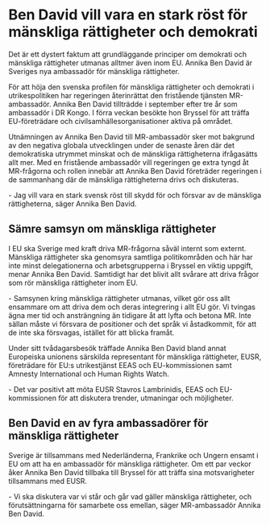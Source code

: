 # Ben David vill vara en stark röst för mänskliga rättigheter och demokrati

Det är ett dystert faktum att grundläggande principer om demokrati och mänskliga rättigheter utmanas alltmer även inom EU. Annika Ben David är Sveriges nya ambassadör för mänskliga rättigheter.

För att höja den svenska profilen för mänskliga rättigheter och demokrati i utrikespolitiken har regeringen återinrättat den fristående tjänsten MR-ambassadör. Annika Ben David tillträdde i september efter tre år som ambassadör i DR Kongo. I förra veckan besökte hon Bryssel för att träffa EU-företrädare och civilsamhällesorganisationer aktiva på området.

Utnämningen av Annika Ben David till MR-ambassadör sker mot bakgrund av den negativa globala utvecklingen under de senaste åren där det demokratiska utrymmet minskat och de mänskliga rättigheterna ifrågasätts allt mer. Med en fristående ambassadör vill regeringen ge extra tyngd åt MR-frågorna och rollen innebär att Annika Ben David företräder regeringen i de sammanhang där de mänskliga rättigheterna drivs och diskuteras.

- Jag vill vara en stark svensk röst till skydd för och försvar av de mänskliga rättigheterna, säger Annika Ben David.

## Sämre samsyn om mänskliga rättigheter

I EU ska Sverige med kraft driva MR-frågorna såväl internt som externt. Mänskliga rättigheter ska genomsyra samtliga politikområden och här har inte minst delegationerna och arbetsgrupperna i Bryssel en viktig uppgift, menar Annika Ben David. Samtidigt har det blivit allt svårare att driva frågor som rör mänskliga rättigheter inom EU.

- Samsynen kring mänskliga rättigheter utmanas, vilket gör oss allt ensammare om att driva dem och deras integrering i allt EU gör. Vi tvingas ägna mer tid och ansträngning än tidigare åt att lyfta och betona MR. Inte sällan måste vi försvara de positioner och det språk vi åstadkommit, för att de inte ska försvagas, istället för att blicka framåt.

Under sitt tvådagarsbesök träffade Annika Ben David bland annat Europeiska unionens särskilda representant för mänskliga rättigheter, EUSR, företrädare för EU:s utrikestjänst EEAS och EU-kommissionen samt Amnesty International och Human Rights Watch.

- Det var positivt att möta EUSR Stavros Lambrinidis, EEAS och EU-kommissionen för att diskutera trender, utmaningar och möjligheter.

## Ben David en av fyra ambassadörer för mänskliga rättigheter

Sverige är tillsammans med Nederländerna, Frankrike och Ungern ensamt i EU om att ha en ambassadör för mänskliga rättigheter. Om ett par veckor åker Annika Ben David tillbaka till Bryssel för att träffa sina motsvarigheter tillsammans med EUSR.

- Vi ska diskutera var vi står och går vad gäller mänskliga rättigheter, och förutsättningarna för samarbete oss emellan, säger MR-ambassadör Annika Ben David.
